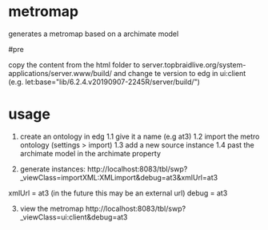 # metromap

generates a metromap based on a archimate model

#pre

copy the content from the html folder to server.topbraidlive.org/system-applications/server.www/build/
and change te version to edg in ui:client (e.g. let:base="lib/6.2.4.v20190907-2245R/server/build/")
 

# usage

1. create an ontology in edg
1.1 give it a name (e.g at3)
1.2 import the metro ontology (settings > import) 
1.3 add a new source instance
1.4 past the archimate model in the archimate property

2. generate instances:
http://localhost:8083/tbl/swp?_viewClass=importXML:XMLimport&debug=at3&xmlUrl=at3

xmlUrl = at3 (in the future this may be an external url)
debug = at3


3. view the metromap
http://localhost:8083/tbl/swp?_viewClass=ui:client&debug=at3